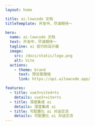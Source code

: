 ```yaml
---
layout: home

title: ai-lowcode 文档
titleTemplate: 开发中，尽请期待～

hero:
  name: ai-lowcode 文档
  text: 开发中，尽请期待～
  tagline: ai 低代码设计器
  image:
    src: /docs/static/logo.png
    alt: Vite
  actions:
    - theme: brand
      text: 预览管理端
      link: https://api.ailowcode.app/

features:
  - title: vue3+vite4+ts
    details: vue3+vite+ts
  - title: 深度集成 ai
    details: 深度集成 ai
  - title: 可配置化 ai 对话交流
    details: 可配置化 ai 对话交流
---
```


